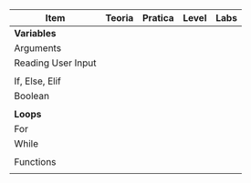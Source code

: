 | Item               | Teoria | Pratica | Level | Labs |
| ------------------ | ------ | ------- | ----- | ---- |
| **Variables**      |        |         |       |      |
| Arguments          |        |         |       |      |
| Reading User Input |        |         |       |      |
|                    |        |         |       |      |
| If, Else, Elif     |        |         |       |      |
| Boolean            |        |         |       |      |
|                    |        |         |       |      |
| **Loops**          |        |         |       |      |
| For                |        |         |       |      |
| While              |        |         |       |      |
|                    |        |         |       |      |
| Functions          |        |         |       |      |
|                    |        |         |       |      |
